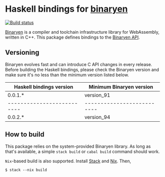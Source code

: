 # Haskell bindings for [binaryen][binaryen]

[![Build status](https://badge.buildkite.com/f96af58baa5635b8cdef87abddc9070765fa4f562cc6cb8f47.svg?branch=master)](https://buildkite.com/tweag-1/haskell-binaryen)

[Binaryen][binaryen] is a compiler and toolchain infrastructure
library for WebAssembly, written in C++. This package defines
bindings to the [Binaryen API][binaryen-api].

[binaryen]: https://github.com/WebAssembly/binaryen
[binaryen-api]: https://github.com/WebAssembly/binaryen/blob/master/src/binaryen-c.h

## Versioning

Binaryen evolves fast and can introduce C API changes in every release. Before
building the Haskell bindings, please check the Binaryen version and make sure
it's no less than the minimum version listed below.

| Haskell bindings version | Minimum Binaryen version |
|--------------------------|--------------------------|
| 0.0.1.*                  | version_91               |
|--------------------------|--------------------------|
| 0.0.2.*                  | version_94               |


## How to build

This package relies on the system-provided Binaryen library. As long as that's
available, a simple `stack build` or `cabal build` command should work.

`Nix`-based build is also supported. Install [Stack][stack] and [Nix][nix].
Then,

```shell
$ stack --nix build
```

[nix]: https://nixos.org/nix/
[stack]: https://docs.haskellstack.org/en/stable/README/

